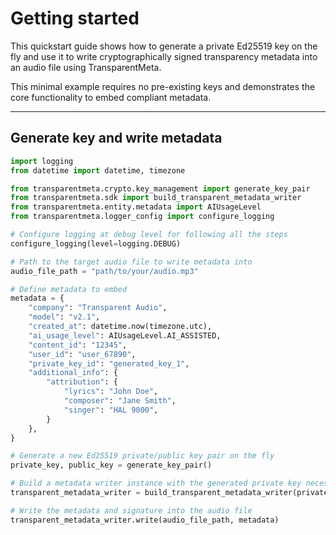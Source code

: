# Getting started

This quickstart guide shows how to generate a private Ed25519 key on the 
fly and use it to write cryptographically signed transparency metadata into 
an audio file using TransparentMeta.

This minimal example requires no pre-existing keys and demonstrates the core functionality to embed compliant metadata.

---

## Generate key and write metadata

```python
import logging
from datetime import datetime, timezone

from transparentmeta.crypto.key_management import generate_key_pair
from transparentmeta.sdk import build_transparent_metadata_writer
from transparentmeta.entity.metadata import AIUsageLevel
from transparentmeta.logger_config import configure_logging

# Configure logging at debug level for following all the steps
configure_logging(level=logging.DEBUG)

# Path to the target audio file to write metadata into
audio_file_path = "path/to/your/audio.mp3"

# Define metadata to embed
metadata = {
    "company": "Transparent Audio",
    "model": "v2.1",
    "created_at": datetime.now(timezone.utc),
    "ai_usage_level": AIUsageLevel.AI_ASSISTED,
    "content_id": "12345",
    "user_id": "user_67890",
    "private_key_id": "generated_key_1",
    "additional_info": {
        "attribution": {
            "lyrics": "John Doe",
            "composer": "Jane Smith",
            "singer": "HAL 9000",
        }
    },
}

# Generate a new Ed25519 private/public key pair on the fly
private_key, public_key = generate_key_pair()

# Build a metadata writer instance with the generated private key necessary for signing
transparent_metadata_writer = build_transparent_metadata_writer(private_key)

# Write the metadata and signature into the audio file
transparent_metadata_writer.write(audio_file_path, metadata)
```